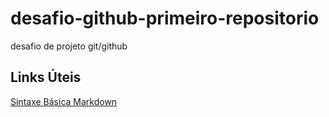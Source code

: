 # desafio-github-primeiro-repositorio
desafio de projeto git/github

## Links Úteis
[Sintaxe Básica Markdown](https://www.markdownguide.org/getting-started/)
